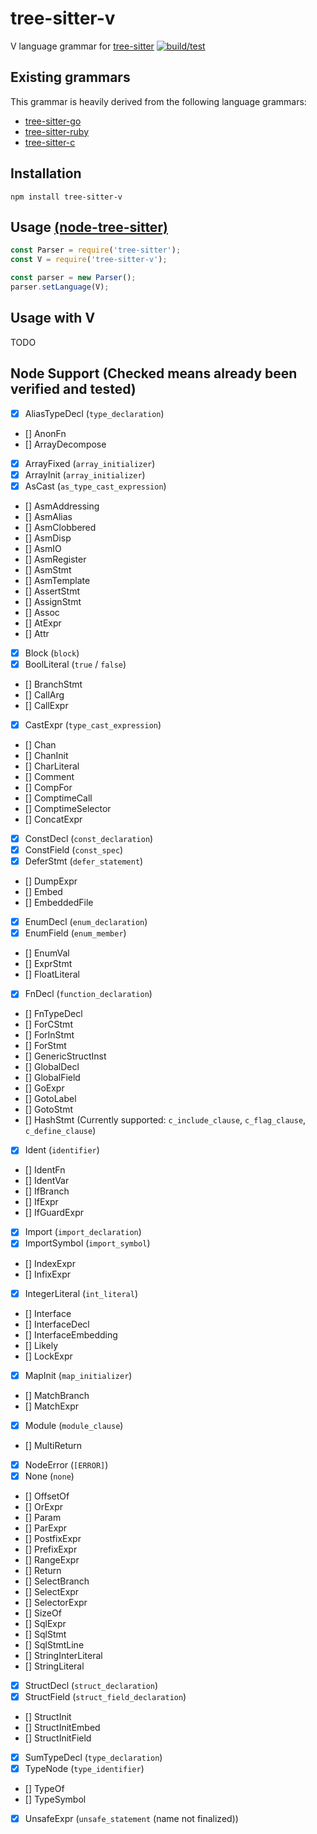 # tree-sitter-v
V language grammar for [tree-sitter](https://github.com/tree-sitter/tree-sitter)
[![build/test](https://github.com/nedpals/tree-sitter-v/actions/workflows/ci.yml/badge.svg)](https://github.com/nedpals/tree-sitter-v/actions/workflows/ci.yml)

## Existing grammars
This grammar is heavily derived from the following language grammars:

- [tree-sitter-go](https://github.com/tree-sitter/tree-sitter-go)
- [tree-sitter-ruby](https://github.com/tree-sitter/tree-sitter-ruby/)
- [tree-sitter-c](https://github.com/tree-sitter/tree-sitter-c/)

## Installation
```
npm install tree-sitter-v
```

## Usage [(node-tree-sitter)](https://github.com/tree-sitter/node-tree-sitter)
```javascript
const Parser = require('tree-sitter');
const V = require('tree-sitter-v');

const parser = new Parser();
parser.setLanguage(V);
```

## Usage with V
TODO 

## Node Support (Checked means already been verified and tested)
- [x] AliasTypeDecl (`type_declaration`)
- [] AnonFn
- [] ArrayDecompose
- [x] ArrayFixed (`array_initializer`)
- [x] ArrayInit (`array_initializer`)
- [x] AsCast (`as_type_cast_expression`)
- [] AsmAddressing
- [] AsmAlias
- [] AsmClobbered
- [] AsmDisp
- [] AsmIO
- [] AsmRegister
- [] AsmStmt
- [] AsmTemplate
- [] AssertStmt
- [] AssignStmt
- [] Assoc
- [] AtExpr
- [] Attr
- [x] Block (`block`)
- [x] BoolLiteral (`true` / `false`)
- [] BranchStmt
- [] CallArg
- [] CallExpr
- [x] CastExpr (`type_cast_expression`)
- [] Chan
- [] ChanInit
- [] CharLiteral
- [] Comment
- [] CompFor
- [] ComptimeCall
- [] ComptimeSelector
- [] ConcatExpr
- [x] ConstDecl (`const_declaration`)
- [x] ConstField (`const_spec`)
- [x] DeferStmt (`defer_statement`)
- [] DumpExpr
- [] Embed
- [] EmbeddedFile
- [x] EnumDecl (`enum_declaration`)
- [x] EnumField (`enum_member`)
- [] EnumVal
- [] ExprStmt
- [] FloatLiteral
- [x] FnDecl (`function_declaration`)
- [] FnTypeDecl
- [] ForCStmt
- [] ForInStmt
- [] ForStmt
- [] GenericStructInst
- [] GlobalDecl
- [] GlobalField
- [] GoExpr
- [] GotoLabel
- [] GotoStmt
- [] HashStmt (Currently supported: `c_include_clause`, `c_flag_clause`,  `c_define_clause`)
- [x] Ident (`identifier`)
- [] IdentFn
- [] IdentVar
- [] IfBranch
- [] IfExpr
- [] IfGuardExpr
- [x] Import (`import_declaration`)
- [x] ImportSymbol (`import_symbol`)
- [] IndexExpr
- [] InfixExpr
- [x] IntegerLiteral (`int_literal`)
- [] Interface
- [] InterfaceDecl
- [] InterfaceEmbedding
- [] Likely
- [] LockExpr
- [x] MapInit (`map_initializer`)
- [] MatchBranch
- [] MatchExpr
- [x] Module (`module_clause`)
- [] MultiReturn
- [x] NodeError (`[ERROR]`)
- [x] None (`none`)
- [] OffsetOf
- [] OrExpr
- [] Param
- [] ParExpr
- [] PostfixExpr
- [] PrefixExpr
- [] RangeExpr
- [] Return
- [] SelectBranch
- [] SelectExpr
- [] SelectorExpr
- [] SizeOf
- [] SqlExpr
- [] SqlStmt
- [] SqlStmtLine
- [] StringInterLiteral
- [] StringLiteral
- [x] StructDecl (`struct_declaration`)
- [x] StructField (`struct_field_declaration`)
- [] StructInit
- [] StructInitEmbed
- [] StructInitField
- [x] SumTypeDecl (`type_declaration`)
- [x] TypeNode (`type_identifier`)
- [] TypeOf
- [] TypeSymbol
- [x] UnsafeExpr (`unsafe_statement` (name not finalized))
